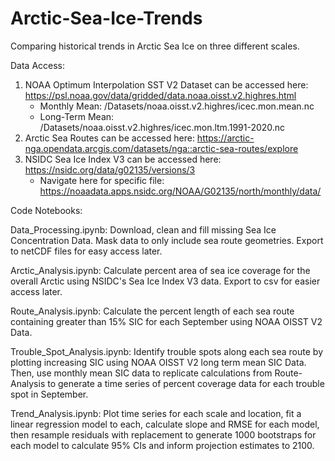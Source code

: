 # Arctic-Sea-Ice-Trends
Comparing historical trends in Arctic Sea Ice on three different scales.

Data Access:

1. NOAA Optimum Interpolation SST V2 Dataset can be accessed here: https://psl.noaa.gov/data/gridded/data.noaa.oisst.v2.highres.html
   - Monthly Mean: /Datasets/noaa.oisst.v2.highres/icec.mon.mean.nc
   - Long-Term Mean: /Datasets/noaa.oisst.v2.highres/icec.mon.ltm.1991-2020.nc
2. Arctic Sea Routes can be accessed here: https://arctic-nga.opendata.arcgis.com/datasets/nga::arctic-sea-routes/explore
3. NSIDC Sea Ice Index V3 can be accessed here: https://nsidc.org/data/g02135/versions/3 
    - Navigate here for specific file: https://noaadata.apps.nsidc.org/NOAA/G02135/north/monthly/data/
  
Code Notebooks:

Data_Processing.ipynb: Download, clean and fill missing Sea Ice Concentration Data. Mask data to only include sea route geometries. Export to netCDF files for easy access later.

Arctic_Analysis.ipynb: Calculate percent area of sea ice coverage for the overall Arctic using NSIDC's Sea Ice Index V3 data. Export to csv for easier access later.

Route_Analysis.ipynb: Calculate the percent length of each sea route containing greater than 15% SIC for each September using NOAA OISST V2 Data.

Trouble_Spot_Analysis.ipynb: Identify trouble spots along each sea route by plotting increasing SIC using NOAA OISST V2 long term mean SIC Data. Then, use monthly mean SIC data to replicate calculations from Route-Analysis to generate a time series of percent coverage data for each trouble spot in September.

Trend_Analysis.ipynb: Plot time series for each scale and location, fit a linear regression model to each, calculate slope and RMSE for each model, then resample residuals with replacement to generate 1000 bootstraps for each model to calculate 95% CIs and inform projection estimates to 2100.


